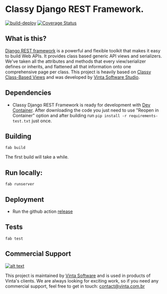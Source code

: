 # Classy Django REST Framework. 
[![build-deploy](https://github.com/vintasoftware/classy-django-rest-framework/actions/workflows/build-deploy.yml/badge.svg)](https://github.com/vintasoftware/classy-django-rest-framework/actions/workflows/build-deploy.yml) [![Coverage Status](https://coveralls.io/repos/github/vintasoftware/classy-django-rest-framework/badge.svg?branch=develop)](https://coveralls.io/github/vintasoftware/classy-django-rest-framework?branch=develop)

## What is this?

[Django REST framework](https://www.django-rest-framework.org) is a powerful and flexible toolkit that makes it easy to build Web APIs. It provides class based generic API views and serializers. We've taken all the attributes and methods that every view/serializer defines or inherits, and flattened all that information onto one comprehensive page per class. This project is heavily based on [Classy Class-Based Views](https://ccbv.co.uk) and was developed by [Vinta Software Studio](https://www.vinta.com.br).

## Dependencies
* Classy Django REST Framework is ready for development with [Dev Container](https://code.visualstudio.com/docs/devcontainers/tutorial). After downloading the code you just need to use "Reopen in Container" option and after building run `pip install -r requirements-test.txt` just once.


## Building

`fab build`

The first build will take a while.

## Run locally:

`fab runserver`

## Deployment

- Run the github action [release](https://github.com/vintasoftware/classy-django-rest-framework/actions/workflows/build-deploy.yml)

## Tests

`fab test`

## Commercial Support

[![alt text](https://avatars2.githubusercontent.com/u/5529080?s=80&v=4 "Vinta Logo")](https://www.vinta.com.br/)

This project is maintained by [Vinta Software](https://www.vinta.com.br/) and is used in products of Vinta's clients. We are always looking for exciting work, so if you need any commercial support, feel free to get in touch: contact@vinta.com.br

